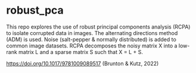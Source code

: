 # robust_pca

This repo explores the use of robust principal components analysis (RCPA) to isolate corrupted data in images.
The alternating directions method (ADM) is used.
Noise (salt-pepper & normally distributed) is added to common image datasets.
RCPA decomposes the noisy matrix X into a low-rank matrix L and a sparse matrix S such that X = L + S.





https://doi.org/10.1017/9781009089517 (Brunton & Kutz, 2022)
